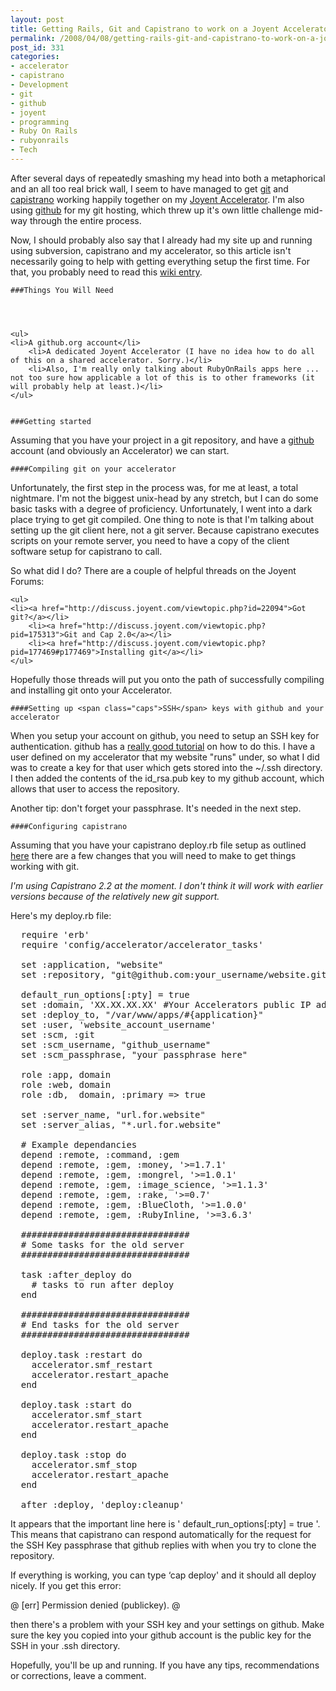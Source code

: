 ```yaml
---
layout: post
title: Getting Rails, Git and Capistrano to work on a Joyent Accelerator
permalink: /2008/04/08/getting-rails-git-and-capistrano-to-work-on-a-joyent-accelerator/index.html
post_id: 331
categories: 
- accelerator
- capistrano
- Development
- git
- github
- joyent
- programming
- Ruby On Rails
- rubyonrails
- Tech
---
```


 After several days of repeatedly smashing my head into both a metaphorical and an all too real brick wall, I seem to have managed to get <a href="http://git.or.cz">git</a> and <a href="http://capify.org">capistrano</a> working happily together on my <a href="http://www.joyent.com/accelerator">Joyent Accelerator</a>. I'm also using <a href="http://github.org">github</a> for my git hosting, which threw up it's own little challenge mid-way through the entire process.




Now, I should probably also say that I already had my site up and running using subversion, capistrano and my accelerator, so this article isn't necessarily going to help with getting everything setup the first time. For that, you probably need to read this <a href="http://wiki.joyent.com/accelerators:deploying_rails_apps">wiki entry</a>.




	###Things You Will Need




	<ul>
	<li>A github.org account</li>
		<li>A dedicated Joyent Accelerator (I have no idea how to do all of this on a shared accelerator. Sorry.)</li>
		<li>Also, I'm really only talking about RubyOnRails apps here ... not too sure how applicable a lot of this is to other frameworks (it will probably help at least.)</li>
	</ul>


	###Getting started




Assuming that you have your project in a git repository, and have a <a href="http://github.org">github</a> account (and obviously an Accelerator) we can start.




	####Compiling git on your accelerator




Unfortunately, the first step in the process was, for me at least, a total nightmare. I'm not the biggest unix-head by any stretch, but I can do some basic tasks with a degree of proficiency. Unfortunately, I went into a dark place trying to get git compiled. One thing to note is that I'm talking about setting up the git client here, not a git server. Because capistrano executes scripts on your remote server, you need to have a copy of the client software setup for capistrano to call.




So what did I do? There are a couple of helpful threads on the Joyent Forums:




	<ul>
	<li><a href="http://discuss.joyent.com/viewtopic.php?id=22094">Got git?</a></li>
		<li><a href="http://discuss.joyent.com/viewtopic.php?pid=175313">Git and Cap 2.0</a></li>
		<li><a href="http://discuss.joyent.com/viewtopic.php?pid=177469#p177469">Installing git</a></li>
	</ul>


Hopefully those threads will put you onto the path of successfully compiling and installing git onto your Accelerator.




	####Setting up <span class="caps">SSH</span> keys with github and your accelerator




When you setup your account on github, you need to setup an <span class="caps">SSH</span> key for authentication. github has a <a href="http://github.com/guides/providing-your-ssh-key">really good tutorial</a> on how to do this. I have a user defined on my accelerator that my website "runs" under, so what I did was to create a key for that user which gets stored into the ~/.ssh directory. I then added the contents of the id_rsa.pub key to my github account, which allows that user to access the repository.




Another tip: don't forget your passphrase. It's needed in the next step.




	####Configuring capistrano




Assuming that you have your capistrano deploy.rb file setup as outlined <a href="http://wiki.joyent.com/accelerators:deploying_rails_apps">here</a> there are a few changes that you will need to make to get things working with git.




_I'm using Capistrano 2.2 at the moment. I don't think it will work with earlier versions because of the relatively new git support._




Here's my deploy.rb file:




<pre>
  require 'erb'
  require 'config/accelerator/accelerator_tasks'

  set :application, "website" 
  set :repository, "git@github.com:your_username/website.git" 

  default_run_options[:pty] = true
  set :domain, 'XX.XX.XX.XX' #Your Accelerators public IP address
  set :deploy_to, "/var/www/apps/#{application}" 
  set :user, 'website_account_username'
  set :scm, :git
  set :scm_username, "github_username" 
  set :scm_passphrase, "your passphrase here" 

  role :app, domain
  role :web, domain
  role :db,  domain, :primary => true

  set :server_name, "url.for.website" 
  set :server_alias, "*.url.for.website" 

  # Example dependancies
  depend :remote, :command, :gem
  depend :remote, :gem, :money, '>=1.7.1'
  depend :remote, :gem, :mongrel, '>=1.0.1'
  depend :remote, :gem, :image_science, '>=1.1.3'
  depend :remote, :gem, :rake, '>=0.7'
  depend :remote, :gem, :BlueCloth, '>=1.0.0'
  depend :remote, :gem, :RubyInline, '>=3.6.3'

  ################################
  # Some tasks for the old server
  ################################

  task :after_deploy do
    # tasks to run after deploy
  end

  ################################
  # End tasks for the old server
  ################################

  deploy.task :restart do
    accelerator.smf_restart
    accelerator.restart_apache
  end

  deploy.task :start do
    accelerator.smf_start
    accelerator.restart_apache
  end

  deploy.task :stop do
    accelerator.smf_stop
    accelerator.restart_apache
  end

  after :deploy, 'deploy:cleanup'
</pre>

It appears that the important line here is '  default_run_options[:pty] = true '. This means that capistrano can respond automatically for the request for the <span class="caps">SSH</span> Key passphrase that github replies with when you try to clone the repository.




If everything is working, you can type &#8216;cap deploy' and it should all deploy nicely. If you get this error:




@
  [err] Permission denied (publickey).
@

then there's a problem with your <span class="caps">SSH</span> key and your settings on github. Make sure the key you copied into your github account is the public key for the <span class="caps">SSH</span> in your .ssh directory.




Hopefully, you'll be up and running. If you have any tips, recommendations or corrections, leave a comment.

